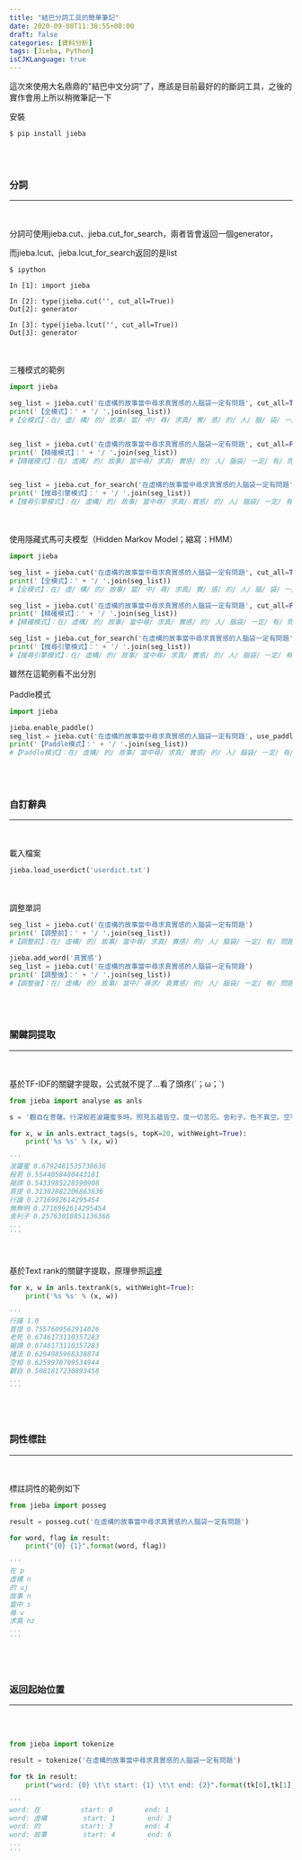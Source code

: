 ```yaml
---
title: "結巴分詞工具的簡單筆記"
date: 2020-09-08T11:38:55+08:00
draft: false
categories: [資料分析]
tags: [Jieba, Python]
isCJKLanguage: true
---
```

這次來使用大名鼎鼎的"結巴中文分詞"了，應該是目前最好的的斷詞工具，之後的實作會用上所以稍微筆記一下
<!--more-->
安裝
```
$ pip install jieba
```
<br></br>
  
### 分詞
---
<br></br>
分詞可使用jieba.cut、jieba.cut_for_search，兩者皆會返回一個generator，
  
而jieba.lcut、jieba.lcut_for_search返回的是list

```shell
$ ipython

In [1]: import jieba

In [2]: type(jieba.cut('', cut_all=True))
Out[2]: generator

In [3]: type(jieba.lcut('', cut_all=True))
Out[3]: generator

```
<br></br>
三種模式的範例
```py
import jieba

seg_list = jieba.cut('在虛構的故事當中尋求真實感的人腦袋一定有問題', cut_all=True)
print('【全模式】：' + '/ '.join(seg_list))
#【全模式】：在/ 虛/ 構/ 的/ 故事/ 當/ 中/ 尋/ 求真/ 實/ 感/ 的/ 人/ 腦/ 袋/ 一定/ 定有/ 問/ 題


seg_list = jieba.cut('在虛構的故事當中尋求真實感的人腦袋一定有問題', cut_all=False)
print('【精確模式】：' + '/ '.join(seg_list))
#【精確模式】：在/ 虛構/ 的/ 故事/ 當中尋/ 求真/ 實感/ 的/ 人/ 腦袋/ 一定/ 有/ 問題


seg_list = jieba.cut_for_search('在虛構的故事當中尋求真實感的人腦袋一定有問題')
print('【搜尋引擎模式】：' + '/ '.join(seg_list))
#【搜尋引擎模式】：在/ 虛構/ 的/ 故事/ 當中尋/ 求真/ 實感/ 的/ 人/ 腦袋/ 一定/ 有/ 問題
```
<br></br>
使用隱藏式馬可夫模型（Hidden Markov Model；縮寫：HMM）
```py
import jieba

seg_list = jieba.cut('在虛構的故事當中尋求真實感的人腦袋一定有問題', cut_all=True, HMM=True)
print('【全模式】：' + '/ '.join(seg_list))
#【全模式】：在/ 虛/ 構/ 的/ 故事/ 當/ 中/ 尋/ 求真/ 實/ 感/ 的/ 人/ 腦/ 袋/ 一定/ 定有/ 問/ 題

seg_list = jieba.cut('在虛構的故事當中尋求真實感的人腦袋一定有問題', cut_all=False, HMM=True)
print('【精確模式】：' + '/ '.join(seg_list))
#【精確模式】：在/ 虛構/ 的/ 故事/ 當中尋/ 求真/ 實感/ 的/ 人/ 腦袋/ 一定/ 有/ 問題

seg_list = jieba.cut_for_search('在虛構的故事當中尋求真實感的人腦袋一定有問題', HMM=True)
print('【搜尋引擎模式】：' + '/ '.join(seg_list))
#【搜尋引擎模式】：在/ 虛構/ 的/ 故事/ 當中尋/ 求真/ 實感/ 的/ 人/ 腦袋/ 一定/ 有/ 問題
```
雖然在這範例看不出分別
<br></br>
Paddle模式
```py
import jieba

jieba.enable_paddle()
seg_list = jieba.cut('在虛構的故事當中尋求真實感的人腦袋一定有問題', use_paddle=True)
print('【Paddle模式】：' + '/ '.join(seg_list))
#【Paddle模式】：在/ 虛構/ 的/ 故事/ 當中尋/ 求真/ 實感/ 的/ 人/ 腦袋/ 一定/ 有/ 問題
```
<br></br>
  
### 自訂辭典
---
<br></br>
載入檔案
```py
jieba.load_userdict('userdict.txt')
```
<br></br>
調整單詞
```py
seg_list = jieba.cut('在虛構的故事當中尋求真實感的人腦袋一定有問題')
print('【調整前】：' + '/ '.join(seg_list))
#【調整前】：在/ 虛構/ 的/ 故事/ 當中尋/ 求真/ 實感/ 的/ 人/ 腦袋/ 一定/ 有/ 問題

jieba.add_word('真實感')
seg_list = jieba.cut('在虛構的故事當中尋求真實感的人腦袋一定有問題')
print('【調整後】：' + '/ '.join(seg_list))
#【調整後】：在/ 虛構/ 的/ 故事/ 當中/ 尋求/ 真實感/ 的/ 人/ 腦袋/ 一定/ 有/ 問題
```
<br></br>
  
### 關鍵詞提取
---
<br></br>
基於TF-IDF的關鍵字提取，公式就不提了…看了頭疼(´；ω；`)
```py
from jieba import analyse as anls

s = '觀自在菩薩。行深般若波羅蜜多時。照見五蘊皆空。度一切苦厄。舍利子。色不異空。空不異色。色即是空。空即是色。受想行識。亦復如是。舍利子。是諸法空相。不生不滅。不垢不淨。不增不減。是故空中無色。無受想行識。無眼耳鼻舌身意。無色聲香味觸法。無眼界。乃至無意識界。無無明。亦無無明盡。乃至無老死。亦無老死盡。無苦集滅道。無智亦無得。以無所得故。菩提薩埵。依般若波羅蜜多故。心無罣礙。無罣礙故。無有恐怖。遠離顛倒夢想。究竟涅槃。三世諸佛。依般若波羅蜜多故。得阿耨多羅三藐三菩提。故知般若波羅蜜多。是大神咒。是大明咒。是無上咒。是無等等咒。能除一切苦。真實不虛。故說般若波羅蜜多咒。即說咒曰。揭諦揭諦。波羅揭諦。波羅僧揭諦。菩提薩婆訶。'

for x, w in anls.extract_tags(s, topK=20, withWeight=True):
    print('%s %s' % (x, w))

'''
波羅蜜 0.6792481535738636
般若 0.5544058480443181
揭諦 0.5433985228590908
菩提 0.31302882206863636
行識 0.2716992614295454
無無明 0.2716992614295454
舍利子 0.25763018851136366
...
'''
```
<br></br>
基於Text rank的關鍵字提取，原理參照[這裡](http://web.eecs.umich.edu/~mihalcea/papers/mihalcea.emnlp04.pdf)
```py
for x, w in anls.textrank(s, withWeight=True):
    print('%s %s' % (x, w))

'''
行識 1.0
菩提 0.7557609562914026
老死 0.6746173110357283
揭諦 0.6746173110357283
諸法 0.6294985968338874
空相 0.6259970709534944
觀自 0.5081817230893458
...
'''
```
<br></br>

### 詞性標註
---
<br></br>
標註詞性的範例如下
```py
from jieba import posseg

result = posseg.cut('在虛構的故事當中尋求真實感的人腦袋一定有問題')

for word, flag in result:
    print("{0} {1}".format(word, flag))

'''
在 p
虛構 n
的 uj
故事 n
當中 s
尋 v
求真 nz
...
'''
```
<br></br>

### 返回起始位置
---
<br></br>
```py
from jieba import tokenize

result = tokenize('在虛構的故事當中尋求真實感的人腦袋一定有問題')

for tk in result:
    print("word: {0} \t\t start: {1} \t\t end: {2}".format(tk[0],tk[1],tk[2]))

'''
word: 在 		 start: 0 		 end: 1
word: 虛構 		 start: 1 		 end: 3
word: 的 		 start: 3 		 end: 4
word: 故事 		 start: 4 		 end: 6
...
'''
```
